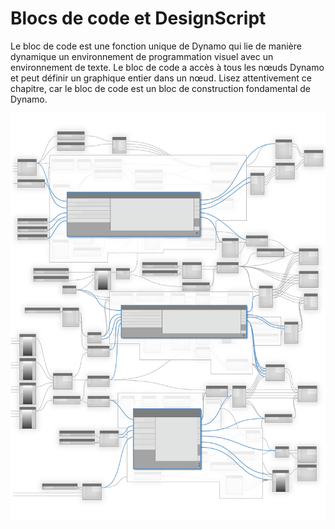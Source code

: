 # Blocs de code et DesignScript

Le bloc de code est une fonction unique de Dynamo qui lie de manière dynamique un environnement de programmation visuel avec un environnement de texte. Le bloc de code a accès à tous les nœuds Dynamo et peut définir un graphique entier dans un nœud. Lisez attentivement ce chapitre, car le bloc de code est un bloc de construction fondamental de Dynamo.

![](../images/8-1/CodeBlocks-01.jpg)

